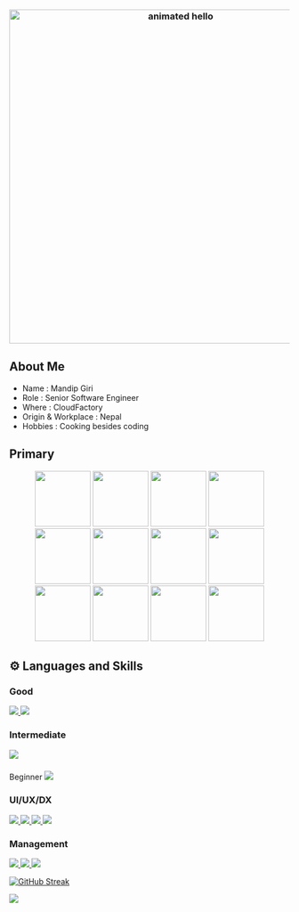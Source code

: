 <h3 align="center">
 <img src="https://github.com/Anmol-Baranwal/Cool-GIFs-For-GitHub/assets/74038190/9be4d344-6782-461a-b5a6-32a07bf7b34e" width="600" alt="animated hello">
</h3>

## About Me

- Name : Mandip Giri
  </br>
- Role : Senior Software Engineer
  </br>
- Where : CloudFactory
  </br>
- Origin & Workplace : Nepal
  </br>
- Hobbies : Cooking besides coding

## Primary

<div align="center">
<img src="https://user-images.githubusercontent.com/74038190/212257468-1e9a91f1-b626-4baa-b15d-5c385dfa7ed2.gif" width="100">
<img src="https://user-images.githubusercontent.com/74038190/212257465-7ce8d493-cac5-494e-982a-5a9deb852c4b.gif" width="100">
<img src="https://user-images.githubusercontent.com/74038190/212257463-4d082cb4-7483-4eaf-bc25-6dde2628aabd.gif" width="100">
<img src="https://user-images.githubusercontent.com/74038190/212257467-871d32b7-e401-42e8-a166-fcfd7baa4c6b.gif" width="100">
<img src="https://user-images.githubusercontent.com/74038190/212281756-450d3ffa-9335-4b98-a965-db8a18fee927.gif" width="100">
<img src="https://user-images.githubusercontent.com/74038190/212281780-0afd9616-8310-46e9-a898-c4f5269f1387.gif" width="100">
  
<img src="https://github.com/Anmol-Baranwal/Cool-GIFs-For-GitHub/assets/74038190/1a797f46-efe4-41e6-9e75-5303e1bbcbfa" width="100">
<img src="https://github.com/Anmol-Baranwal/Cool-GIFs-For-GitHub/assets/74038190/29fd6286-4e7b-4d6c-818f-c4765d5e39a9" width="100">
<img src="https://github.com/Anmol-Baranwal/Cool-GIFs-For-GitHub/assets/74038190/67f477ed-6624-42da-99f0-1a7b1a16eecb" width="100">
<img src="https://github.com/Anmol-Baranwal/Cool-GIFs-For-GitHub/assets/74038190/3c16d4f2-b757-4c70-8f42-43d5dddd2c36" width="100">
<img src="https://github.com/Anmol-Baranwal/Cool-GIFs-For-GitHub/assets/74038190/3fb2cdf6-8920-462e-87a4-95af376418aa" width="100">
<img src="https://github.com/Anmol-Baranwal/Cool-GIFs-For-GitHub/assets/74038190/398b19b1-9aae-4c1f-8bc0-d172a2c08d68" width="100">
</div>

## ⚙️ Languages and Skills

<p align="center">
<h3>Good</h3>
<a href="https://skillicons.dev">
    <img src="https://skillicons.dev/icons?i=git,github,gitlab,go,html,js,mongodb,nextjs,nodejs,postman,react,redux,sass,ts" />
    <img src="https://img.shields.io/badge/React_Native-20232A?style=for-the-badge&logo=react&logoColor=61DAFB" />
</a>

</br>

<h3>Intermediate</h3>
<a href="https://skillicons.dev">
    <img src="https://skillicons.dev/icons?i=androidstudio,aws,css,docker,firebase,java,kotlin,materialui,nextjs,nodejs,tailwind" />
</a>

</br>

<h3></h3>Beginner</h3>
<a href="https://skillicons.dev">
    <img src="https://skillicons.dev/icons?i=flutter,gcp,graphql,mysql" />
  </a>

</br>

<h3>UI/UX/DX</h3>
<a href="https://skillicons.dev">
    <img src="https://skillicons.dev/icons?i=flutter,xd" />
    <img src="https://img.shields.io/badge/eslint-3A33D1?style=for-the-badge&logo=eslint&logoColor=white" />
    <img src="https://img.shields.io/badge/prettier-1A2C34?style=for-the-badge&logo=prettier&logoColor=F7BA3E" />
    <img src="https://skillicons.dev/icons?i=vscode" />
  </a>
</br>

### Management

<a href="https://img.shields.io">
    <img src="https://img.shields.io/badge/Jira-0052CC?style=for-the-badge&logo=Jira&logoColor=white" />
    <img src="https://img.shields.io/badge/Jira-0052CC?style=for-the-badge&logo=Jira&logoColor=white" />
    <img src="https://img.shields.io/badge/Miro-050038?style=for-the-badge&logo=Miro&logoColor=white" />
    
  </a>
</p>

[![GitHub Streak](https://streak-stats.demolab.com?user=MandipGiri&theme=dracula&date_format=M%20j%5B%2C%20Y%5D&card_width=500)](https://git.io/streak-stats)

![](https://komarev.com/ghpvc/?username=MandipGiri&color=red&style=plastic)
